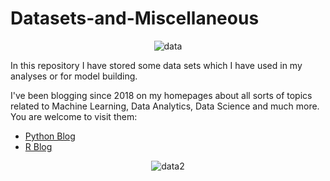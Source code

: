 # Datasets-and-Miscellaneous

<p align="center">
  <img src="https://media.giphy.com/media/26tn33aiTi1jkl6H6/giphy.gif?raw=true" alt="data"/>
</p>

In this repository I have stored some data sets which I have used in my analyses or for model building. 

I've been blogging since 2018 on my homepages about all sorts of topics related to Machine Learning, Data Analytics, Data Science and much more.
You are welcome to visit them:

+ [Python Blog](https://michael-fuchs-python.netlify.app/)
+ [R Blog](https://michael-fuchs.netlify.app/)



<p align="center">
  <img src="https://media.giphy.com/media/xT9IgzoKnwFNmISR8I/giphy.gif?raw=true" alt="data2"/>
</p>







